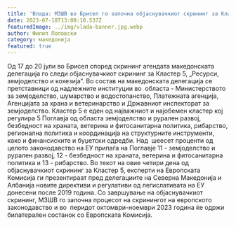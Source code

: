 ```yaml
---
title: 'Влада: МЗШВ во Брисел го започна објаснувачкиот скрининг за Кластер 5 „Ресурси, земјоделство и кохезија“ - 18 ЈУЛИ 2023'
date: 2023-07-18T13:00:10.537Z
featuredImage: ../img/vlada-banner.jpg.webp
author: Филип Поповски
category: македонија
featured: true
---
```

Од 17 до 20 јули во Брисел според скрининг агендата македонската делегација го следи објаснувачкиот скрининг за Кластер 5, „Ресурси, земјоделство и кохезија“.
Во состав на македонската делегација се претставници од надлежните институции во  областа - Министерството за земјоделство, шумарство и водостопанство, Платежната агенција, Агенцијата за храна и ветеринарство и Државниот инспекторат за земјоделство.
Кластер 5 е еден од најважниот и најобемен кластер кој регулира 5 Поглавја од областа земјоделство и рурален развој, безбедност на храната, ветерина и фитосанитарна политика, рибарство, регионална политика и координација на структурните инструменти, како и финансиските и буџетски одредби. Над  шеесет проценти од целото законодавство на ЕУ припаѓа на Поглавје 11 - земјоделство и рурален развој, 12 - безбедност на храната, ветерина и фитосанитарна политика и 13 - рибарство.
Во текот на овие четири дена од објаснувачкиот скрининг за Кластер 5, експерти на Европската Комисија ги презентираат пред делегациите на Северна Македонија и Албанија новите директиви и регулативи од легислативата на ЕУ донесени после 2019 година. Со завршување на објаснувачкиот скрининг, МЗШВ го започна процесот на скринингот на европското законодавство и во  перидот октомври-ноември 2023 година ќе одржи билатерален состанок со Европската Комисија.
